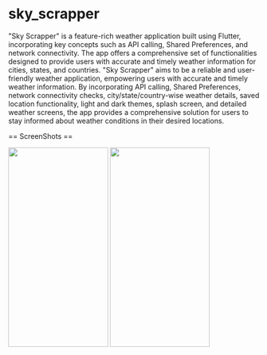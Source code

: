 # sky_scrapper

"Sky Scrapper" is a feature-rich weather application built using Flutter, incorporating key
concepts such as API calling, Shared Preferences, and network connectivity. The app offers a
comprehensive set of functionalities designed to provide users with accurate and timely weather
information for cities, states, and countries.
"Sky Scrapper" aims to be a reliable and user-friendly weather application, empowering users
with accurate and timely weather information. By incorporating API calling, Shared Preferences,
network connectivity checks, city/state/country-wise weather details, saved location
functionality, light and dark themes, splash screen, and detailed weather screens, the app
provides a comprehensive solution for users to stay informed about weather conditions in their
desired locations.

== ScreenShots ==
<p>
 <img src="https://github.com/swetapatell09/sky_scrapper/assets/165981407/b936bddb-843c-4381-81fd-d969b14bc00c" height="400px" width="200px"/>
<img src="https://github.com/swetapatell09/sky_scrapper/assets/165981407/47bdef0b-3a2e-4482-b929-ccadac48ef40" height="400px" width="200px"/>

</p>
